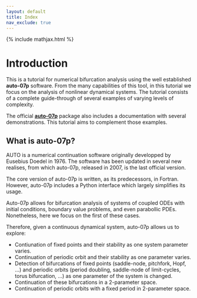 ```yaml
---
layout: default
title: Index
nav_exclude: true
---
```


{% include mathjax.html %}

# Introduction

This is a tutorial for numerical bifurcation analysis using the well established **auto-07p** software.
From the many capabilities of this tool, in this tutorial we focus on the analysis of nonlinear dynamical systems.
The tutorial consists of a complete guide-through of several examples of varying levels of complexity. 

The official [**auto-07p**](https://github.com/auto-07p/auto-07p) package also includes a documentation with several demonstrations. 
This tutorial aims to complement those examples.

## What is auto-07p?

AUTO is a numerical continuation software originally developped by Eusebius Doedel in 1976.
The software has been updated in several new realises, from which auto-07p, released in 2007, is the last official version.

The core version of auto-07p is written, as its predecessors, in Fortran. However, auto-07p includes a Python interface which largely simplifies its usage. 

Auto-07p allows for bifurcation analysis of systems of coupled ODEs with initial conditions, boundary value problems, and even parabollic PDEs. Nonetheless, here we focus on the first of these cases.

Therefore, given a continuous dynamical system, auto-07p allows us to explore:

- Contiunation of fixed points and their stability as one system parameter varies.
- Continuation of periodic orbit and their stability as one parameter varies.
- Detection of bifurcations of fixed points (saddle-node, pitchfork, Hopf, ...) and periodic orbits (period doubling, saddle-node of limit-cycles, torus bifurcation, ...) as one parameter of the system is changed.
- Continuation of these bifurcations in a 2-parameter space.
- Continuation of periodic orbits with a fixed period in 2-parameter space.

<!--
## Why auto-07p?

--!>
